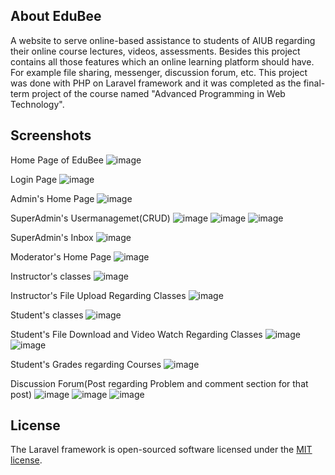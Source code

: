 ## About EduBee

A website to serve online-based assistance to students of AIUB regarding their online course lectures, videos, assessments. Besides this project contains all those features which an online learning platform should have. For example file sharing, messenger, discussion forum, etc. This project was done with PHP on Laravel framework and it was completed as the final-term project of the course named "Advanced Programming in Web Technology".


## Screenshots
Home Page of EduBee
![image](https://github.com/ShowrenChowdhury21/Images/blob/master/EduBee/Screenshot%20(479).png)

Login Page
![image](https://github.com/ShowrenChowdhury21/Images/blob/master/EduBee/Screenshot%20(480).png)

Admin's Home Page
![image](https://github.com/ShowrenChowdhury21/Images/blob/master/EduBee/Screenshot%20(481).png)

SuperAdmin's Usermanagemet(CRUD)
![image](https://github.com/ShowrenChowdhury21/Images/blob/master/EduBee/Screenshot%20(490).png)
![image](https://github.com/ShowrenChowdhury21/Images/blob/master/EduBee/Screenshot%20(491).png)
![image](https://github.com/ShowrenChowdhury21/Images/blob/master/EduBee/Screenshot%20(492).png)

SuperAdmin's Inbox
![image](https://github.com/ShowrenChowdhury21/Images/blob/master/EduBee/Screenshot%20(493).png)

Moderator's Home Page
![image](https://github.com/ShowrenChowdhury21/Images/blob/master/EduBee/Screenshot%20(499).png)

Instructor's classes
![image](https://github.com/ShowrenChowdhury21/Images/blob/master/EduBee/Screenshot%20(494).png)

Instructor's File Upload Regarding Classes
![image](https://github.com/ShowrenChowdhury21/Images/blob/master/EduBee/Screenshot%20(495).png)

Student's classes
![image](https://github.com/ShowrenChowdhury21/Images/blob/master/EduBee/Screenshot%20(500).png)

Student's File Download and Video Watch Regarding Classes
![image](https://github.com/ShowrenChowdhury21/Images/blob/master/EduBee/Screenshot%20(496).png)
![image](https://github.com/ShowrenChowdhury21/Images/blob/master/EduBee/Screenshot%20(497).png)

Student's Grades regarding Courses
![image](https://github.com/ShowrenChowdhury21/Images/blob/master/EduBee/Screenshot%20(501).png)

Discussion Forum(Post regarding Problem and comment section for that post)
![image](https://github.com/ShowrenChowdhury21/Images/blob/master/EduBee/Screenshot%20(486).png)
![image](https://github.com/ShowrenChowdhury21/Images/blob/master/EduBee/Screenshot%20(487).png)
![image](https://github.com/ShowrenChowdhury21/Images/blob/master/EduBee/Screenshot%20(489).png)


## License

The Laravel framework is open-sourced software licensed under the [MIT license](https://opensource.org/licenses/MIT).
